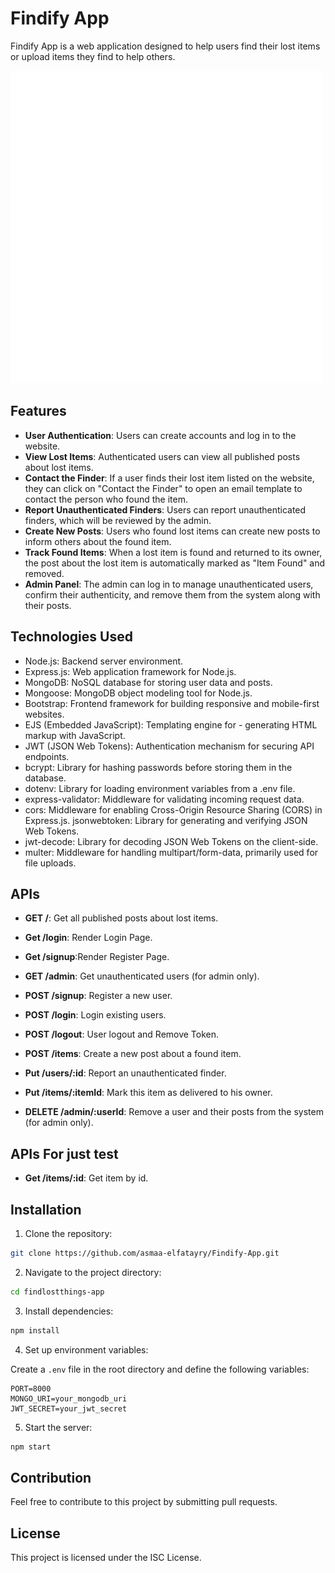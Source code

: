 # Findify App

Findify App is a web application designed to help users find their lost items or upload items they find to help others.

<img src="./public/images/assets/searcher child.gif"/>

## Features

- **User Authentication**: Users can create accounts and log in to the website.
- **View Lost Items**: Authenticated users can view all published posts about lost items.
- **Contact the Finder**: If a user finds their lost item listed on the website, they can click on "Contact the Finder" to open an email template to contact the person who found the item.
- **Report Unauthenticated Finders**: Users can report unauthenticated finders, which will be reviewed by the admin.
- **Create New Posts**: Users who found lost items can create new posts to inform others about the found item.
- **Track Found Items**: When a lost item is found and returned to its owner, the post about the lost item is automatically marked as "Item Found" and removed.
- **Admin Panel**: The admin can log in to manage unauthenticated users, confirm their authenticity, and remove them from the system along with their posts.

## Technologies Used

- Node.js: Backend server environment.
- Express.js: Web application framework for Node.js.
- MongoDB: NoSQL database for storing user data and posts.
- Mongoose: MongoDB object modeling tool for Node.js.
- Bootstrap: Frontend framework for building responsive and mobile-first websites.
- EJS (Embedded JavaScript): Templating engine for - generating HTML markup with JavaScript.
- JWT (JSON Web Tokens): Authentication mechanism for securing API endpoints.
- bcrypt: Library for hashing passwords before storing them in the database.
- dotenv: Library for loading environment variables from a .env file.
- express-validator: Middleware for validating incoming request data.
- cors: Middleware for enabling Cross-Origin Resource Sharing (CORS) in Express.js.
  jsonwebtoken: Library for generating and verifying JSON Web Tokens.
- jwt-decode: Library for decoding JSON Web Tokens on the client-side.
- multer: Middleware for handling multipart/form-data, primarily used for file uploads.

## APIs

- **GET /**: Get all published posts about lost items.
- **Get /login**: Render Login Page.
- **Get /signup**:Render Register Page.
- **GET /admin**: Get unauthenticated users (for admin only).

- **POST /signup**: Register a new user.
- **POST /login**: Login existing users.
- **POST /logout**: User logout and Remove Token.
- **POST /items**: Create a new post about a found item.

- **Put /users/:id**: Report an unauthenticated finder.
- **Put /items/:itemId**: Mark this item as delivered to his owner.

- **DELETE /admin/:userId**: Remove a user and their posts from the system (for admin only).

## APIs For just test

- **Get /items/:id**: Get item by id.

## Installation

1. Clone the repository:

```bash
git clone https://github.com/asmaa-elfatayry/Findify-App.git
```

2. Navigate to the project directory:

```bash
cd findlostthings-app
```

3. Install dependencies:

```bash
npm install
```

4. Set up environment variables:

Create a `.env` file in the root directory and define the following variables:

```
PORT=8000
MONGO_URI=your_mongodb_uri
JWT_SECRET=your_jwt_secret
```

5. Start the server:

```bash
npm start
```

## Contribution

Feel free to contribute to this project by submitting pull requests.

## License

This project is licensed under the ISC License.

